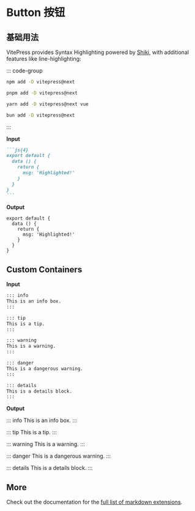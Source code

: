 # Button 按钮

## 基础用法

VitePress provides Syntax Highlighting powered by [Shiki](https://github.com/shikijs/shiki), with additional features like line-highlighting:

::: code-group

```sh [npm]
npm add -D vitepress@next
```

```sh [pnpm]
pnpm add -D vitepress@next
```

```sh [yarn]
yarn add -D vitepress@next vue
```

```sh [bun]
bun add -D vitepress@next
```

:::

**Input**

````md
```js{4}
export default {
  data () {
    return {
      msg: 'Highlighted!'
    }
  }
}
```
````

**Output**

```js{4}
export default {
  data () {
    return {
      msg: 'Highlighted!'
    }
  }
}
```

## Custom Containers

**Input**

```md
::: info
This is an info box.
:::

::: tip
This is a tip.
:::

::: warning
This is a warning.
:::

::: danger
This is a dangerous warning.
:::

::: details
This is a details block.
:::
```

**Output**

::: info
This is an info box.
:::

::: tip
This is a tip.
:::

::: warning
This is a warning.
:::

::: danger
This is a dangerous warning.
:::

::: details
This is a details block.
:::

## More

Check out the documentation for the [full list of markdown extensions](https://vitepress.dev/guide/markdown).
